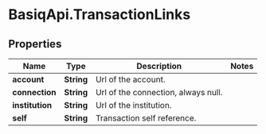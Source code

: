 # BasiqApi.TransactionLinks

## Properties
Name | Type | Description | Notes
------------ | ------------- | ------------- | -------------
**account** | **String** | Url of the account. | 
**connection** | **String** | Url of the connection, always null. | 
**institution** | **String** | Url of the institution. | 
**self** | **String** | Transaction self reference. | 


